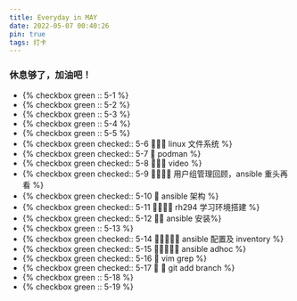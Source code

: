```yaml
---
title: Everyday in MAY
date: 2022-05-07 00:40:26
pin: true
tags: 打卡
---
```


### 休息够了，加油吧！

- {% checkbox green :: 5-1  %}
- {% checkbox green :: 5-2 %}
- {% checkbox green :: 5-3 %}
- {% checkbox green :: 5-4 %}
- {% checkbox green :: 5-5 %}
- {% checkbox green checked:: 5-6  🍅🍅🍅 linux 文件系统  %}
- {% checkbox green checked:: 5-7  🍅 podman %}
- {% checkbox green checked:: 5-8  🍅🍅🍅 video %}
- {% checkbox green checked:: 5-9  🍅🍅🍅🍅 用户组管理回顾，ansible 重头再看 %}
- {% checkbox green checked:: 5-10 🍅 ansible 架构 %}
- {% checkbox green checked:: 5-11 🍅🍅🍅🍅  rh294 学习环境搭建 %}
- {% checkbox green checked:: 5-12 🍅🍅 ansible 安装%}
- {% checkbox green :: 5-13  %}
- {% checkbox green checked:: 5-14 🍅🍅🍅🍅🍅 ansible 配置及 inventory %}
- {% checkbox green checked:: 5-15 🍅🍅🍅🍅🍅 ansible adhoc %}
- {% checkbox green checked:: 5-16 🍅 vim grep %}
- {% checkbox green checked:: 5-17 🍅 🍅 git add branch %}
- {% checkbox green :: 5-18 %}
- {% checkbox green :: 5-19 %}

